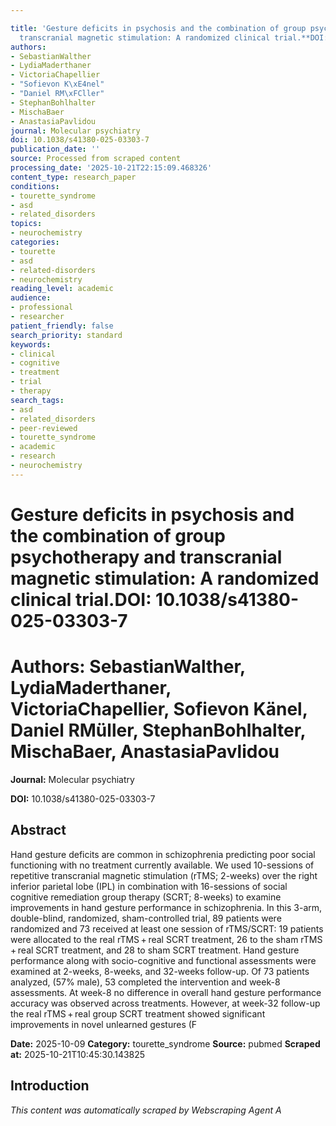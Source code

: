 ```yaml
---

title: 'Gesture deficits in psychosis and the combination of group psychotherapy and
  transcranial magnetic stimulation: A randomized clinical trial.**DOI:** 10.1038/s41380-025-03303-7'
authors:
- SebastianWalther
- LydiaMaderthaner
- VictoriaChapellier
- "Sofievon K\xE4nel"
- "Daniel RM\xFCller"
- StephanBohlhalter
- MischaBaer
- AnastasiaPavlidou
journal: Molecular psychiatry
doi: 10.1038/s41380-025-03303-7
publication_date: ''
source: Processed from scraped content
processing_date: '2025-10-21T22:15:09.468326'
content_type: research_paper
conditions:
- tourette_syndrome
- asd
- related_disorders
topics:
- neurochemistry
categories:
- tourette
- asd
- related-disorders
- neurochemistry
reading_level: academic
audience:
- professional
- researcher
patient_friendly: false
search_priority: standard
keywords:
- clinical
- cognitive
- treatment
- trial
- therapy
search_tags:
- asd
- related_disorders
- peer-reviewed
- tourette_syndrome
- academic
- research
- neurochemistry
---
```




# Gesture deficits in psychosis and the combination of group psychotherapy and transcranial magnetic stimulation: A randomized clinical trial.**DOI:** 10.1038/s41380-025-03303-7

# **Authors:** SebastianWalther, LydiaMaderthaner, VictoriaChapellier, Sofievon Känel, Daniel RMüller, StephanBohlhalter, MischaBaer, AnastasiaPavlidou

**Journal:** Molecular psychiatry

**DOI:** 10.1038/s41380-025-03303-7

## Abstract

Hand gesture deficits are common in schizophrenia predicting poor social functioning with no treatment currently available. We used 10-sessions of repetitive transcranial magnetic stimulation (rTMS; 2-weeks) over the right inferior parietal lobe (IPL) in combination with 16-sessions of social cognitive remediation group therapy (SCRT; 8-weeks) to examine improvements in hand gesture performance in schizophrenia. In this 3-arm, double-blind, randomized, sham-controlled trial, 89 patients were randomized and 73 received at least one session of rTMS/SCRT: 19 patients were allocated to the real rTMS + real SCRT treatment, 26 to the sham rTMS + real SCRT treatment, and 28 to sham SCRT treatment. Hand gesture performance along with socio-cognitive and functional assessments were examined at 2-weeks, 8-weeks, and 32-weeks follow-up. Of 73 patients analyzed, (57% male), 53 completed the intervention and week-8 assessments. At week-8 no difference in overall hand gesture performance accuracy was observed across treatments. However, at week-32 follow-up the real rTMS + real group SCRT treatment showed significant improvements in novel unlearned gestures (F

**Date:** 2025-10-09
**Category:** tourette_syndrome
**Source:** pubmed
**Scraped at:** 2025-10-21T10:45:30.143825
## Introduction
*This content was automatically scraped by Webscraping Agent A*